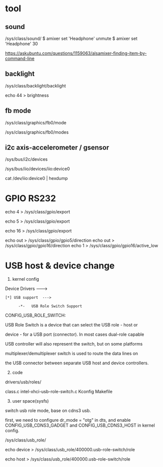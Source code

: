 # tool

## sound
/sys/class/sound/
$ amixer set 'Headphone' unmute
$ amixer set 'Headphone' 30

https://askubuntu.com/questions/1159063/alsamixer-finding-item-by-command-line

## backlight
/sys/class/backlight/backlight

echo 44 > brightness

## fb mode
/sys/class/graphics/fb0/mode

/sys/class/graphics/fb0/modes

## i2c axis-accelerometer / gsensor

/sys/bus/i2c/devices

/sys/bus/iio/devices/iio:device0

cat /dev/iio:device0 | hexdump

# GPIO RS232

echo 4 > /sys/class/gpio/export

echo 5 > /sys/class/gpio/export

echo 16 > /sys/class/gpio/export

echo out > /sys/class/gpio/gpio5/direction
echo out > /sys/class/gpio/gpio16/direction
echo 1 > /sys/class/gpio/gpio16/active_low

# USB host & device change
1. kernel config

Device Drivers  --->

    [*] USB support  --->

          -*-   USB Role Switch Support

CONFIG_USB_ROLE_SWITCH: 

USB Role Switch is a device that can select the USB role - host or        

device - for a USB port (connector). In most cases dual-role capable    

USB controller will also represent the switch, but on some platforms   

multiplexer/demultiplexer switch is used to route the data lines on    

the USB connector between separate USB host and device controllers.

2. code

drivers/usb/roles/

class.c  intel-xhci-usb-role-switch.c  Kconfig  Makefile

3. user space(sysfs)

switch usb role mode, base on cdns3 usb.

first, we need to configure dr_mode = "otg" in dts, and enable CONFIG_USB_CDNS3_GADGET and CONFIG_USB_CDNS3_HOST in kernel config.

/sys/class/usb_role/

echo device > /sys/class/usb_role/400000.usb-role-switch/role

echo host > /sys/class/usb_role/400000.usb-role-switch/role
